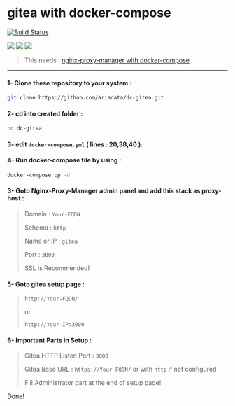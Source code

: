 # gitea with docker-compose
[![Build Status](https://files.ariadata.co/file/ariadata_logo.png)](https://ariadata.co)

![](https://img.shields.io/github/stars/ariadata/dc-gitea.svg)
![](https://img.shields.io/github/watchers/ariadata/dc-gitea.svg)
![](https://img.shields.io/github/forks/ariadata/dc-gitea.svg)

> This needs : [nginx-proxy-manager with docker-compose](https://github.com/ariadata/dc-nginxproxymanager) .

---
#### 1- Clone these repository to your system :
```sh
git clone https://github.com/ariadata/dc-gitea.git
```
#### 2- cd into created folder :
```sh
cd dc-gitea
```
#### 3- edit `docker-compose.yml` ( lines : 20,38,40 ):
#### 4- Run docker-compose file by using :
```sh
docker-compose up -d
```
#### 3- Goto Nginx-Proxy-Manager admin panel and add this stack as proxy-host :
> Domain : `Your-FQDN`
> 
> Schema : `http`
> 
> Name or IP : `gitea`
> 
> Port : `3000`
>
> SSL is Recommended!

#### 5- Goto gitea setup page : 
>  `http://Your-FQDN/`
>  
>  or 
>  
>  `http://Your-IP:3000`

#### 6- Important Parts in Setup :
> Gitea HTTP Listen Port : `3000`
>
> Gitea Base URL : `https://Your-FQDN/` or with `http` if not configured
> 
> Fill Administrator part at the end of setup page!

Done!


